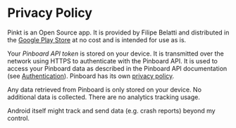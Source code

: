# Privacy Policy

Pinkt is an Open Source app. It is provided by Filipe Belatti and distributed in the [Google Play Store](https://play.google.com/store/apps/details?id=com.fibelatti.pinboard) at no cost and is intended for use as is.

Your _Pinboard API token_ is stored on your device. It is transmitted over the network using HTTPS to authenticate with the Pinboard API. It is used to access your Pinboard data as described in the Pinboard API documentation (see [Authentication](https://pinboard.in/api/)). Pinboard has its own [privacy policy](https://pinboard.in/privacy/).

Any data retrieved from Pinboard is only stored on your device. No additional data is collected. There are no analytics tracking usage.

Android itself might track and send data (e.g. crash reports) beyond my control.
